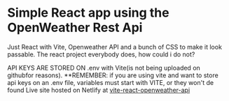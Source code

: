 # Simple React app using the OpenWeather Rest Api
Just React with Vite, Openweather API and a bunch of CSS to make it look passable.
The react project everybody does, how could i do not?

API KEYS ARE STORED ON .env with Vite(is not being uploaded on githubfor reasons).
**REMEMBER: if you are using vite and want to store api keys on an .env file, variables must start with VITE, or they won't de found
Live site hosted on Netlify at [vite-react-openweather-api](https://vite-react-openweather-api.netlify.app/)